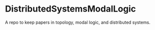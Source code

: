# DistributedSystemsModalLogic
A repo to keep papers in topology, modal logic, and distributed systems. 
